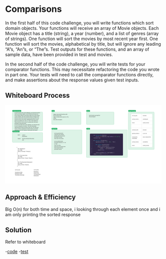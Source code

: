 # Comparisons

In the first half of this code challenge, you will write functions which sort domain objects. Your functions will receive an array of Movie objects. Each Movie object has a title (string), a year (number), and a list of genres (array of strings). One function will sort the movies by most recent year first. One function will sort the movies, alphabetical by title, but will ignore any leading “A”s, “An”s, or “The”s. Test outputs for these functions, and an array of sample data, have been provided in test and movies.

In the second half of the code challenge, you will write tests for your comparator functions. This may necessitate refactoring the code you wrote in part one. Your tests will need to call the comparator functions directly, and make assertions about the response values given test inputs.


## Whiteboard Process
![Whiteboard Picture](cc-28.jpg)

## Approach & Efficiency

Big O(n) for both time and space, i looking through each element once and i am only printing the sorted response


## Solution

Refer to whiteboard

-[code](https://github.com/houseofpython/data-structures-and-algorithms/blob/main/python/data_structures/comparisons.py)
-[test](https://github.com/houseofpython/data-structures-and-algorithms/blob/main/python/data_structures/comparisons_test.py)
